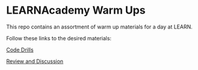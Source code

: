 # LEARNAcademy Warm Ups

This repo contains an assortment of warm up materials for a day at LEARN.

Follow these links to the desired materials:

[Code Drills](./code-drills.md)

[Review and Discussion](./review-and-discussion.md)
